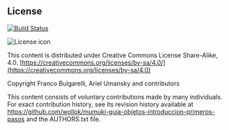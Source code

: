 ## License
 
[![Build Status](https://travis-ci.org/wollok/mumuki-guia-objetos-introduccion-primeros-pasos.svg?branch=master)](https://travis-ci.org/wollok/mumuki-guia-objetos-introduccion-primeros-pasos)

![License icon](https://licensebuttons.net/l/by-sa/3.0/88x31.png)

This content is distributed under Creative Commons License Share-Alike, 4.0. [https://creativecommons.org/licenses/by-sa/4.0/](https://creativecommons.org/licenses/by-sa/4.0)

Copyright Franco Bulgarelli, Ariel Umansky and contributors

This content consists of voluntary contributions made by many
individuals. For exact contribution history, see its revision history
available at https://github.com/wollok/mumuki-guia-objetos-introduccion-primeros-pasos and the AUTHORS.txt file.

